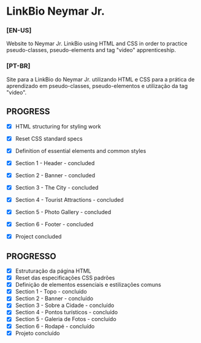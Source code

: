 # LinkBio Neymar Jr.

### [EN-US]
Website to Neymar Jr. LinkBio using HTML and CSS in order to practice pseudo-classes, pseudo-elements and tag "video" apprenticeship.

### [PT-BR]
Site para a LinkBio do Neymar Jr. utilizando HTML e CSS para a prática de aprendizado em pseudo-classes, pseudo-elementos e utilização da tag "video".


## PROGRESS
- [X] HTML structuring for styling work
- [X] Reset CSS standard specs
- [X] Definition of essential elements and common styles
- [X] Section 1 - Header - concluded
- [X] Section 2 - Banner - concluded
- [X] Section 3 - The City - concluded
- [X] Section 4 - Tourist Attractions - concluded
- [X] Section 5 - Photo Gallery - concluded
- [X] Section 6 - Footer - concluded
- [X] Project concluded


## PROGRESSO
- [X] Estruturação da página HTML
- [X] Reset das especificações CSS padrões
- [X] Definição de elementos essenciais e estilizações comuns
- [X] Section 1 - Topo - concluído
- [X] Section 2 - Banner - concluído
- [X] Section 3 - Sobre a Cidade - concluído
- [X] Section 4 - Pontos turísticos - concluído
- [X] Section 5 - Galeria de Fotos - concluído
- [X] Section 6 - Rodapé - concluído
- [X] Projeto concluído
